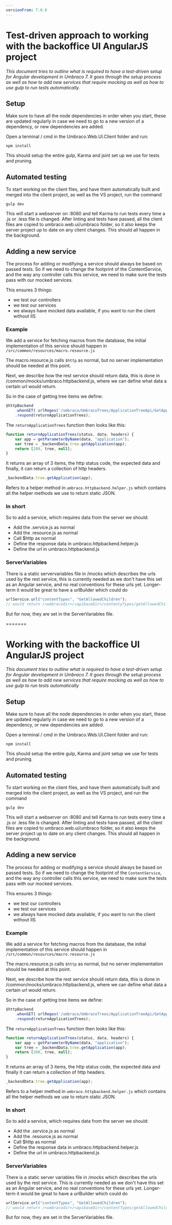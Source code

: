 ```yaml
---
versionFrom: 7.0.0
---
```


# Test-driven approach to working with the backoffice UI AngularJS project

_This document tries to outline what is required to have a test-driven setup for
Angular development in Umbraco 7. It goes through the setup process as well as how
to add new services that require mocking as well as how to use gulp to run tests automatically._

## Setup
Make sure to have all the node dependencies in order when you start, these are updated regularly in case we need to go to a new version of a dependency, or new dependencies are added.

Open a terminal / cmd in the Umbraco.Web.UI.Client folder and run:

    npm install

This should setup the entire gulp, Karma and jsint set up we use for tests and pruning.

## Automated testing
To start working on the client files, and have them automatically built and merged into the client project, as well as the VS project, run the command

    gulp dev

This will start a webserver on :8080 and tell Karma to run tests every time a .js or .less file is changed.
After linting and tests have passed, all the client files are copied to umbraco.web.ui/umbraco folder, so it also keeps the server project up to date on any client changes. This should all happen in the background.

## Adding a new service
The process for adding or modifying a service should always be based on passed tests. So if we need to change the footprint of the ContentService, and the way any controller calls this service, we need to make sure the tests pass with our mocked services.

This ensures 3 things:
- we test our controllers
- we test our services
- we always have mocked data available, if you want to run the client without IIS


### Example
We add a service for fetching macros from the database, the initial implementation of this service should happen in `/src/common/resources/macro.resource.js`

The macro.resource.js calls `$http` as normal, but no server implementation should be needed at this point.

Next, we describe how the rest service should return data, this is done in /common/mocks/umbraco.httpbackend.js, where we can define what data a certain url
would return.

So in the case of getting tree items we define:

```javascript
$httpBackend
    .whenGET( urlRegex('/umbraco/UmbracoTrees/ApplicationTreeApi/GetApplicationTrees') )
    .respond(returnApplicationTrees);
```

The `returnApplicationTrees` function then looks like this:

```javascript
function returnApplicationTrees(status, data, headers) {
    var app = getParameterByName(data, "application");
    var tree = _backendData.tree.getApplication(app);
    return [200, tree, null];
}
```

It returns an array of 3 items, the http status code, the expected data and finally, it can return a collection of http headers.

```javascript
_backendData.tree.getApplication(app);
```

Refers to a helper method in `umbraco.httpbackend.helper.js` which contains all the helper methods we use to return static JSON.

### In short
So to add a service, which requires data from the server we should:

- Add the .service.js as normal
- Add the .resource.js as normal
- Call $http as normal
- Define the response data in umbraco.httpbackend.helper.js
- Define the url in umbraco.httpbackend.js

### ServerVariables
There is a static servervariables file in /mocks which describes the urls used by the rest service, this is currently needed as we don't have this set as an Angular service, and no real conventions for these urls yet. Longer-term it would be great to have a urlBuilder which could do

```javascript
urlService.url("contentTypes", "GetAllowedChildren");
// would return /<umbracodir>/<apibaseDir>/contentyTypes/getAllowedChildren
```

But for now, they are set in the ServerVariables file.

=======

# Working with the backoffice UI AngularJS project

_This document tries to outline what is required to have a test-driven setup for
Angular development in Umbraco 7. It goes through the setup process as well as how
to add new services that require mocking as well as how to use gulp to run tests automatically_

## Setup
Make sure to have all the node dependencies in order when you start, these are updated regularly in case we need to go to a new version of a dependency, or new dependencies are added.

Open a terminal / cmd in the Umbraco.Web.UI.Client folder and run:

    npm install

This should setup the entire gulp, Karma and jsint setup we use for tests and pruning.

## Automated testing
To start working on the client files, and have them automatically built and merged into the client project, as well as the VS project, and run the command

    gulp dev

This will start a webserver on :8080 and tell Karma to run tests every time a .js or .less file is changed.
After linting and tests have passed, all the client files are copied to umbraco.web.ui/umbraco folder, so it also keeps the server project up to date on any client changes. This should all happen in the background.

## Adding a new service
The process for adding or modifying a service should always be based on passed tests. So if we need to change the footprint of the `ContentService`, and the way any controller calls this service, we need to make sure the tests pass with our mocked services.

This ensures 3 things:
- we test our controllers
- we test our services
- we always have mocked data available, if you want to run the client without IIS


### Example
We add a service for fetching macros from the database, the initial implementation of this service should happen in `/src/common/resources/macro.resource.js`

The macro.resource.js calls `$http` as normal, but no server implementation should be needed at this point.

Next, we describe how the rest service should return data, this is done in /common/mocks/umbraco.httpbackend.js, where we can define what data a certain url
would return.

So in the case of getting tree items we define:

```javascript
$httpBackend
    .whenGET( urlRegex('/umbraco/UmbracoTrees/ApplicationTreeApi/GetApplicationTrees') )
    .respond(returnApplicationTrees);
```

The `returnApplicationTrees` function then looks like this:

```javascript
function returnApplicationTrees(status, data, headers) {
    var app = getParameterByName(data, "application");
    var tree = _backendData.tree.getApplication(app);
    return [200, tree, null];
}
```

It returns an array of 3 items, the http status code, the expected data and finally it can return a collection of http headers.

```javascript
_backendData.tree.getApplication(app);
```

Refers to a helper method in `umbraco.httpbackend.helper.js` which contains all the helper methods we use to return static JSON.

### In short

So to add a service, which requires data from the server we should:

- Add the .service.js as normal
- Add the .resource.js as normal
- Call $http as normal
- Define the response data in umbraco.httpbackend.helper.js
- Define the url in umbraco.httpbackend.js

### ServerVariables

There is a static server variables file in /mocks which describes the urls used by the rest service. This is currently needed as we don't have this set as an Angular service, and no real conventions for these urls yet. Longer-term it would be great to have a urlBuilder which could do

```javascript
urlService.url("contentTypes", "GetAllowedChildren");
// would return /<umbracodir>/<apibaseDir>/contentTypes/getAllowedChildren
```

But for now, they are set in the ServerVariables file.
